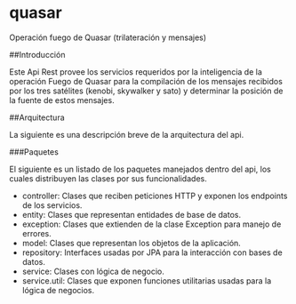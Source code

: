 # quasar
Operación fuego de Quasar (trilateración y mensajes)

##Introducción

Este Api Rest provee los servicios requeridos por la inteligencia de la operación Fuego de Quasar para la compilación de los mensajes recibidos por los tres satélites (kenobi, skywalker y sato) y determinar la posición de la fuente de estos mensajes.

##Arquitectura

La siguiente es una descripción breve de la arquitectura del api.

###Paquetes

El siguiente es un listado de los paquetes manejados dentro del api, los cuales distribuyen las clases por sus funcionalidades.

* controller: Clases que reciben peticiones HTTP y exponen los endpoints de los servicios.
* entity: Clases que representan entidades de base de datos.
* exception: Clases que extienden de la clase Exception para manejo de errores.
* model: Clases que representan los objetos de la aplicación.
* repository: Interfaces usadas por JPA para la interacción con bases de datos.
* service: Clases con lógica de negocio.
* service.util: Clases que exponen funciones utilitarias usadas para la lógica de negocios.



